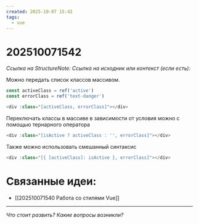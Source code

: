 ```yaml
---
created: 2025-10-07 15:42
tags:
  - vue
---
```

# 202510071542
*Ссылка на StructureNote:*
*Ссылка на исходник или контекст (если есть):* 

Можно передать список классов массивом.
```js
const activeClass = ref('active')
const errorClass = ref('text-danger')

<div :class="[activeClass, errorClass]"></div>
```
Переключать классы в массиве в зависимости от условия можно с помощью тернарного оператора
```js
<div :class="[isActive ? activeClass : '', errorClass]"></div>
```
Также можно использовать смешанный синтаксис
```js
<div :class="[{ [activeClass]: isActive }, errorClass]"></div>
```

# Связанные идеи:
* [[202510071540 Работа со стилями Vue]]
---

*Что стоит развить? Какие вопросы возникли?*